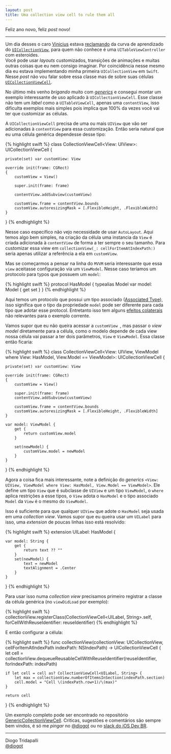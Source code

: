 ```yaml
---
layout: post
title: Uma collection view cell to rule them all
---
```


Feliz ano novo, feliz *post* novo!

---

Um dia desses o caro [Vinicius](https://twitter.com/viniciusc70) estava [reclamando](https://twitter.com/viniciusc70/status/693172598981693441) da curva de aprendizado do [`UICollectionView`](https://developer.apple.com/library/ios/documentation/UIKit/Reference/UICollectionView_class/), para quem não conhece é uma `UITableViewController` com esteroides.  
Você pode usar *layouts* customizados, transições de animações e muitas outras coisas que eu nem consigo imaginar. Por coincidência nesse mesmo dia eu estava implementando minha primeira `UICollectionView` em `Swift`. Nesse *post* não vou falar sobre essa classe mas de sobre suas células [`UICollectionViewCell`](https://developer.apple.com/library/ios/documentation/UIKit/Reference/UICollectionViewCell_class/index.html).

No último mês venho *brigando* muito com [*generics*](https://github.com/apple/swift/blob/master/docs/Generics.rst) e consegui montar um exemplo interessante de uso aplicado à `UICollectionViewCell`. Esse classe não tem um *label* como a `UITableViewCell`, apenas uma `contentView`, isso dificulta exemplos mais simples pois implica que 100% da vezes você vai ter que customizar as células.

A `UICollectionViewCell` precisa de uma ou mais `UIView` que vão ser adicionadas à `contentView` para essa customização. Então seria natural que eu uma célula genérica dependesse desse tipo:

{% highlight swift %}
class CollectionViewCell<View: UIView>: UICollectionViewCell {

    private(set) var customView: View

    override init(frame: CGRect)
    {
        customView = View()

        super.init(frame: frame)
        
        contentView.addSubview(customView)
        
        customView.frame = contentView.bounds
        customView.autoresizingMask = [.FlexibleHeight, .FlexibleWidth]
    }
}
{% endhighlight %}

Nesse caso específico não vejo necessidade de usar `AutoLayout`. Aqui temos algo bem simples, na criação da célula uma instancia da `View` é criada adicionada à `contentView` de forma a ter sempre o seu tamanho.
Para customizar essa view em `collectionView(_: cellForItemAtIndexPath:)` seria apenas utilizar a referência a ela em `customView`.

Mas se começarmos a pensar na linha do `MVVM` seria interessante que essa `view` aceitasse configuração via um `ViewModel`. Nesse caso teríamos um protocolo para typos que possuem um `model`:

 
{% highlight swift %}
protocol HasModel {
    typealias Model
    var model: Model { get set }
}
{% endhighlight %}

Aqui temos um protocolo que possui um tipo associado ([Associated Type](https://developer.apple.com/library/ios/documentation/Swift/Conceptual/Swift_Programming_Language/Generics.html)), isso significa que o tipo da propriedade `model` pode ser diferente para cada tipo que adotar esse protocol. Entretanto isso tem alguns [efeitos colaterais](http://www.russbishop.net/swift-associated-types) não relevantes para o exemplo corrente.

Vamos supor que eu não queira acessar a `customView `, mas passar o *view model* diretamente para a célula, como o modelo depende de cada view nossa célula vai passar a ter dois parâmetros, `View` e `ViewModel`. Essa classe então ficaria:

{% highlight swift %}
class CollectionViewCell<View: UIView, ViewModel where View: HasModel, View.Model == ViewModel>: UICollectionViewCell {

    private(set) var customView: View

    override init(frame: CGRect)
    {
        customView = View()

        super.init(frame: frame)
        contentView.addSubview(customView)

        customView.frame = contentView.bounds
        customView.autoresizingMask = [.FlexibleHeight, .FlexibleWidth]
    }

    var model: ViewModel {
        get {
            return customView.model
        }

        set(newModel) {
            customView.model = newModel
        }
    }
}
{% endhighlight %}

Agora a coisa fica mais interessante, note a definição do *generics* `<View: UIView, ViewModel where View: HasModel, View.Model == ViewModel>`. Ele define um tipo `View` que é subclasse de `UIView` e um tipo `ViewModel`, o `where` aplica restrições a esse tipos, o `View` adota o `HasModel` e o tipo associado `Model` da `View` é o mesmo do `ViewModel`.

Isso é suficiente para que qualquer `UIView` que adote o `HasModel` seja usada em uma *collection view*. Vamos supor que eu queira usar um `UILabel` para isso, uma *extension* de poucas linhas isso está resolvido:


{% highlight swift %}
extension UILabel: HasModel {

    var model: String {
        get {
            return text ?? ""
        }
        set(newModel) {
            text = newModel
            textAlignment = .Center
        }
    }
}
{% endhighlight %}

Para usar isso numa *collection view* precisamos primeiro registrar a classe da célula genérica (no `viewDidLoad` por exemplo):

{% highlight swift %}
collectionView.registerClass(CollectionViewCell<UILabel, String>.self, forCellWithReuseIdentifier: reuseIdentifier)
{% endhighlight %}

E então configurar a célula:

{% highlight swift %}
func collectionView(collectionView: UICollectionView, cellForItemAtIndexPath indexPath: NSIndexPath) -> UICollectionViewCell
{
    let cell = collectionView.dequeueReusableCellWithReuseIdentifier(reuseIdentifier, forIndexPath: indexPath)

    if let cell = cell as? CollectionViewCell<UILabel, String> {
        let max = collectionView.numberOfItemsInSection(indexPath.section)
        cell.model = "Cell \(indexPath.row+1)/\(max)"
    }

    return cell
}
{% endhighlight %}

Um exemplo completo pode ser encontrado no repositório [GenericCollectionViewCell](https://github.com/diogot/GenericCollectionViewCell). Criticas, sugestões e comentários são sempre bem vindos, é só me *pingar* no [@diogot](https://twitter.com/diogot) ou no [slack do iOS Dev BR](http://iosdevbr.herokuapp.com).

---
Diogo Tridapalli <br />
[@diogot](https://twitter.com/diogot)

